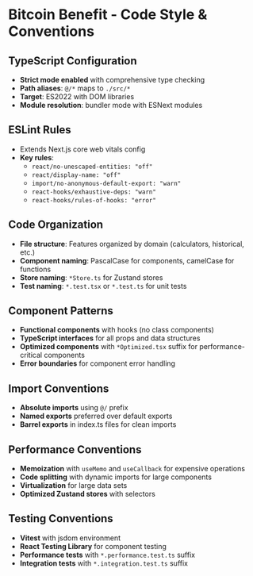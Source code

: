# Bitcoin Benefit - Code Style & Conventions

## TypeScript Configuration
- **Strict mode enabled** with comprehensive type checking
- **Path aliases**: `@/*` maps to `./src/*`
- **Target**: ES2022 with DOM libraries
- **Module resolution**: bundler mode with ESNext modules

## ESLint Rules
- Extends Next.js core web vitals config
- **Key rules**:
  - `react/no-unescaped-entities: "off"`
  - `react/display-name: "off"`
  - `import/no-anonymous-default-export: "warn"`
  - `react-hooks/exhaustive-deps: "warn"`
  - `react-hooks/rules-of-hooks: "error"`

## Code Organization
- **File structure**: Features organized by domain (calculators, historical, etc.)
- **Component naming**: PascalCase for components, camelCase for functions
- **Store naming**: `*Store.ts` for Zustand stores
- **Test naming**: `*.test.tsx` or `*.test.ts` for unit tests

## Component Patterns
- **Functional components** with hooks (no class components)
- **TypeScript interfaces** for all props and data structures
- **Optimized components** with `*Optimized.tsx` suffix for performance-critical components
- **Error boundaries** for component error handling

## Import Conventions
- **Absolute imports** using `@/` prefix
- **Named exports** preferred over default exports
- **Barrel exports** in index.ts files for clean imports

## Performance Conventions
- **Memoization** with `useMemo` and `useCallback` for expensive operations
- **Code splitting** with dynamic imports for large components
- **Virtualization** for large data sets
- **Optimized Zustand stores** with selectors

## Testing Conventions
- **Vitest** with jsdom environment
- **React Testing Library** for component testing
- **Performance tests** with `*.performance.test.ts` suffix
- **Integration tests** with `*.integration.test.ts` suffix